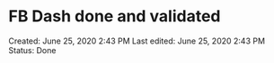 # FB Dash done and validated

Created: June 25, 2020 2:43 PM
Last edited: June 25, 2020 2:43 PM
Status: Done
